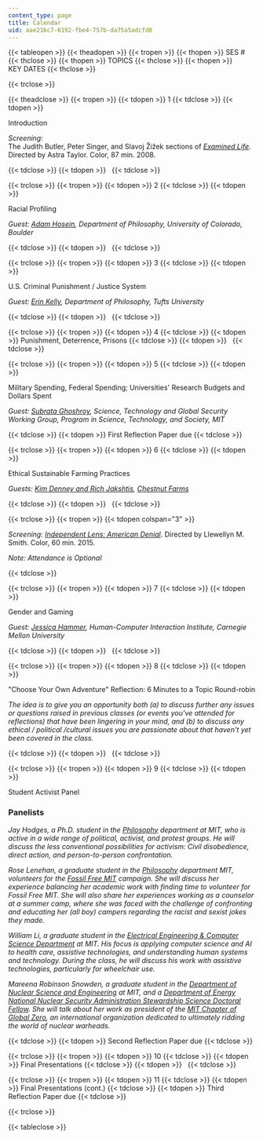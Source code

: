 ```yaml
---
content_type: page
title: Calendar
uid: aae21bc7-6192-fbe4-757b-da75a5adcfd0
---
```


{{< tableopen >}}
{{< theadopen >}}
{{< tropen >}}
{{< thopen >}}
SES #
{{< thclose >}}
{{< thopen >}}
TOPICS
{{< thclose >}}
{{< thopen >}}
KEY DATES
{{< thclose >}}

{{< trclose >}}

{{< theadclose >}}
{{< tropen >}}
{{< tdopen >}}
1
{{< tdclose >}}
{{< tdopen >}}


Introduction

_Screening:_  
The Judith Butler, Peter Singer, and Slavoj Žižek sections of [_Examined Life_](http://www.imdb.com/title/tt1279083/). Directed by Astra Taylor. Color, 87 min. 2008.


{{< tdclose >}}
{{< tdopen >}}
 
{{< tdclose >}}

{{< trclose >}}
{{< tropen >}}
{{< tdopen >}}
2
{{< tdclose >}}
{{< tdopen >}}


Racial Profiling

_Guest:_ [_Adam Hosein_](https://cssh.northeastern.edu/faculty/adam-hosein/)_, Department of Philosophy, University of Colorado, Boulder_


{{< tdclose >}}
{{< tdopen >}}
 
{{< tdclose >}}

{{< trclose >}}
{{< tropen >}}
{{< tdopen >}}
3
{{< tdclose >}}
{{< tdopen >}}


U.S. Criminal Punishment / Justice System

_Guest:_ [_Erin Kelly_](http://as.tufts.edu/philosophy/people/faculty/kelly)_, Department of Philosophy, Tufts University_


{{< tdclose >}}
{{< tdopen >}}
 
{{< tdclose >}}

{{< trclose >}}
{{< tropen >}}
{{< tdopen >}}
4
{{< tdclose >}}
{{< tdopen >}}
Punishment, Deterrence, Prisons
{{< tdclose >}}
{{< tdopen >}}
 
{{< tdclose >}}

{{< trclose >}}
{{< tropen >}}
{{< tdopen >}}
5
{{< tdclose >}}
{{< tdopen >}}


Military Spending, Federal Spending; Universities' Research Budgets and Dollars Spent

_Guest:_ [_Subrata Ghoshroy_](http://mit.edu/stgs/whoweare.html#3)_, Science, Technology and Global Security Working Group, Program in Science, Technology, and Society, MIT_


{{< tdclose >}}
{{< tdopen >}}
First Reflection Paper due
{{< tdclose >}}

{{< trclose >}}
{{< tropen >}}
{{< tdopen >}}
6
{{< tdclose >}}
{{< tdopen >}}


Ethical Sustainable Farming Practices

_Guests: [Kim Denney and Rich Jakshtis](http://chestnutfarms.org/?page_id=2525), [Chestnut Farms](http://chestnutfarm.org/)_


{{< tdclose >}}
{{< tdopen >}}
 
{{< tdclose >}}

{{< trclose >}}
{{< tropen >}}
{{< tdopen colspan="3" >}}


_Screening:_ [_Independent Lens: American Denial_](http://www.imdb.com/title/tt4150400/?ref_=fn_al_tt_1). Directed by Llewellyn M. Smith. Color, 60 min. 2015.

_Note: Attendance is Optional_


{{< tdclose >}}

{{< trclose >}}
{{< tropen >}}
{{< tdopen >}}
7
{{< tdclose >}}
{{< tdopen >}}


Gender and Gaming

_Guest:_ [_Jessica Hammer_](http://www.hcii.cmu.edu/people/jessica-hammer)_, Human-Computer Interaction Institute, Carnegie Mellon University_


{{< tdclose >}}
{{< tdopen >}}
 
{{< tdclose >}}

{{< trclose >}}
{{< tropen >}}
{{< tdopen >}}
8
{{< tdclose >}}
{{< tdopen >}}


"Choose Your Own Adventure" Reflection: 6 Minutes to a Topic Round-robin

_The idea is to give you an opportunity both (a) to discuss further any issues or questions raised in previous classes (or events you've attended for reflections) that have been lingering in your mind, and (b) to discuss any ethical / political /cultural issues you are passionate about that haven't yet been covered in the class._


{{< tdclose >}}
{{< tdopen >}}
 
{{< tdclose >}}

{{< trclose >}}
{{< tropen >}}
{{< tdopen >}}
9
{{< tdclose >}}
{{< tdopen >}}


Student Activist Panel

### Panelists

_Jay Hodges, a Ph.D. student in the_ _[Philosophy](http://web.mit.edu/philosophy/)_ _department at MIT, who is active in a wide range of political, activist, and protest groups. He will discuss the less conventional possibilities for activism: Civil disobedience, direct action, and person-to-person confrontation._

_Rose Lenehan, a graduate student in the_ [_Philosophy_](http://web.mit.edu/philosophy/) _department MIT, volunteers for the_ [_Fossil Free MIT_](http://www.fossilfreemit.org/) _campaign. She will discuss her experience balancing her academic work with finding time to volunteer for Fossil Free MIT. She will also share her experiences working as a counselor at a summer camp, where she was faced with the challenge of confronting and educating her (all boy) campers regarding the racist and sexist jokes they made._

_William Li, a graduate student in the_ [_Electrical Engineering & Computer Science Department_](http://www.eecs.mit.edu/) _at MIT. His focus is applying computer science and AI to health care, assistive technologies, and understanding human systems and technology. During the class, he will discuss his work with assistive technologies, particularly for wheelchair use._

_Mareena Robinson Snowden, a graduate student in the_ [_Department of Nuclear Science and Engineering_](http://web.mit.edu/nse/index.html) _at MIT, and a_ [_Department of Energy National Nuclear Security Administration Stewardship Science Doctoral Fellow_](http://nnsa.energy.gov/aboutus/ourprograms/defenseprograms/defensescienceuniversityprograms-1)_. She will talk about her work as president of the_ [_MIT Chapter of Global Zero_](http://globalzero.mit.edu/)_, an international organization dedicated to ultimately ridding the world of nuclear warheads._


{{< tdclose >}}
{{< tdopen >}}
Second Reflection Paper due
{{< tdclose >}}

{{< trclose >}}
{{< tropen >}}
{{< tdopen >}}
10
{{< tdclose >}}
{{< tdopen >}}
Final Presentations
{{< tdclose >}}
{{< tdopen >}}
 
{{< tdclose >}}

{{< trclose >}}
{{< tropen >}}
{{< tdopen >}}
11
{{< tdclose >}}
{{< tdopen >}}
Final Presentations (cont.)
{{< tdclose >}}
{{< tdopen >}}
Third Reflection Paper due
{{< tdclose >}}

{{< trclose >}}

{{< tableclose >}}